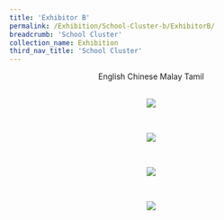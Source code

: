 ```yaml
---
title: 'Exhibitor B'
permalink: /Exhibition/School-Cluster-b/ExhibitorB/
breadcrumb: 'School Cluster'
collection_name: Exhibition
third_nav_title: 'School Cluster'
---
```


<div style="margin-top:auto;margin-bottom:auto;text-align:center;">
<div class="tab">
  <a href="#Exh-Eng"><div style="display:inline-block;" class="btnClass">English</div></a>
  <a href="#Exh-Chinese"><div style="display:inline-block;" class="btnClass">Chinese</div></a>
  <a href="#Exh-Malay"><div style="display:inline-block;" class="btnClass">Malay</div></a>
  <a href="#Exh-Tamil"><div style="display:inline-block;" class="btnClass">Tamil</div></a>
  <div id="Exh-Eng"><br/>
  <p><img src="/images/ExhibitorEnglish-template.jpg" ></p>
 </div>
  <div id="Exh-Chinese" class="content"><br/>
 <p><img src="/images/exhibitorchinese-template.jpg" ></p></div>
 
 <div id="Exh-Malay"><br/>
  <p><img src="/images/ExhibitorMalay-template.jpg" ></p>
 </div>
 
 <div id="Exh-Tamil"><br/>
 <p><img src="/images/ExhibitorTamil-template.jpg" ></p>
 </div>

